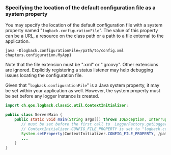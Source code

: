 ### Specifying the location of the default configuration file as a system property

You may specify the location of the default configuration file with a system property named "`logback.configurationFile`". The value of this property can be a URL, a resource on the class path or a path to a file external to the application.


```
java -Dlogback.configurationFile=/path/to/config.xml chapters.configuration.MyApp1
```

Note that the file extension must be ".xml" or ".groovy". Other extensions are ignored. Explicitly registering a status listener may help debugging issues locating the configuration file.

Given that "`logback.configurationFile`" is a Java system property, it may be set within your application as well. However, the system property must be set before any logger instance is created.


```java
import ch.qos.logback.classic.util.ContextInitializer;

public class ServerMain {
    public static void main(String args[]) throws IOException, InterruptedException {
       // must be set before the first call to  LoggerFactory.getLogger();
       // ContextInitializer.CONFIG_FILE_PROPERTY is set to "logback.configurationFile"
       System.setProperty(ContextInitializer.CONFIG_FILE_PROPERTY, /path/to/config.xml);
       ...
    }   
}
```







